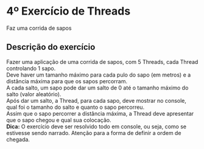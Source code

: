 # 4º Exercício de Threads
Faz uma corrida de sapos

## Descrição do exercício
Fazer uma aplicação de uma corrida de sapos, com 5 Threads, cada Thread controlando 1 sapo. <br>
Deve haver um tamanho máximo para cada pulo do sapo (em metros) e a distância máxima para que os sapos percorram. <br>
A cada salto, um sapo pode dar um salto de 0 até o tamanho máximo do salto (valor aleatório). <br>
Após dar um salto, a Thread, para cada sapo, deve mostrar no console, qual foi o tamanho do salto e quanto o sapo percorreu. <br>
Assim que o sapo percorrer a distância máxima, a Thread deve apresentar que o sapo chegou e qual sua colocação. <br>
**Dica:** O exercício deve ser resolvido todo em console, ou seja, como se estivesse sendo narrado. Atenção para a forma de definir a ordem de chegada.

